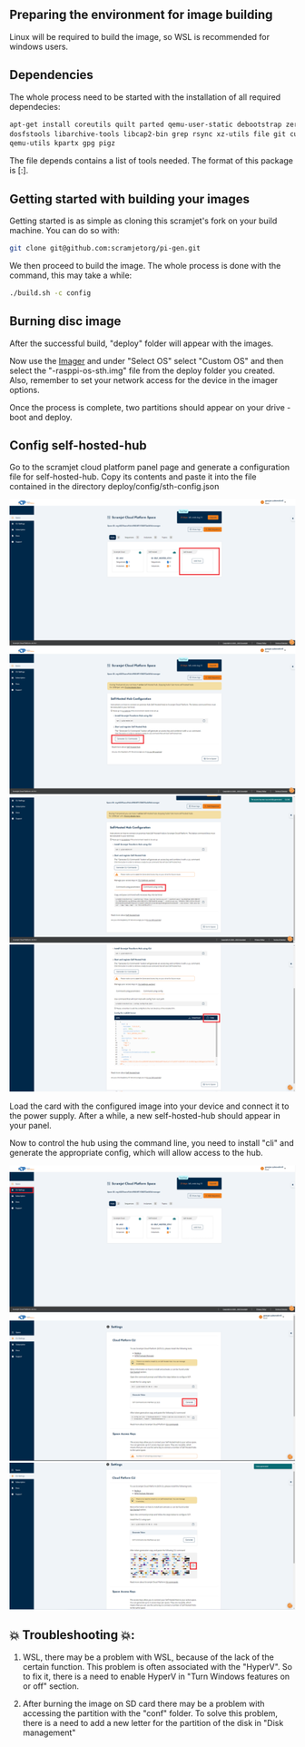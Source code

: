 ## Preparing the environment for image building

Linux will be required to build the image, so WSL is recommended for windows users.


## Dependencies
The whole process need to be started with the installation of all required dependecies:


```bash
apt-get install coreutils quilt parted qemu-user-static debootstrap zerofree zip \
dosfstools libarchive-tools libcap2-bin grep rsync xz-utils file git curl bc \
qemu-utils kpartx gpg pigz
```

The file depends contains a list of tools needed. The format of this package is <tool>[:<debian-package>].


## Getting started with building your images

Getting started is as simple as cloning this scramjet's fork on your build machine. You can do so with:

```bash
git clone git@github.com:scramjetorg/pi-gen.git
```

We then proceed to build the image. The whole process is done with the command, this may take a while:



```bash
./build.sh -c config 
```

## Burning disc image 
After the successful build, "deploy" folder will appear with the images.

Now use the [Imager](https://www.raspberrypi.com/software/) and under "Select OS" select "Custom OS" and then select the "<date>-rasppi-os-sth.img" file from the deploy folder you created.
Also, remember to set your network access for the device in the imager options.

Once the process is complete, two partitions should appear on your drive - boot and deploy.

## Config self-hosted-hub

Go to the scramjet cloud platform panel page and generate a configuration file for self-hosted-hub. Copy its contents and paste it into the file contained in the directory deploy/config/sth-config.json

![1](./assets/1.1.png)
![2](./assets/1.2.png)
![3](./assets/1.3.png)
![4](./assets/1.4.png)


Load the card with the configured image into your device and connect it to the power supply. After a while, a new self-hosted-hub should appear in your panel.


Now to control the hub using the command line, you need to install "cli" and generate the appropriate config, which will allow access to the hub.

![1 1](./assets/2.1.png)
![2 1](./assets/2.2.png)
![3 1](./assets/2.3.png)







## :boom: Troubleshooting :boom:: 
1. WSL, there may be a problem with WSL, because of the lack of the certain function. This problem is often associated with the "HyperV".
So to fix it, there is a need to enable HyperV in "Turn Windows features on or off" section.

2. After burning the image on SD card there may be a problem with accessing the partition with the "conf" folder. To solve this problem, there is a need
to add a new letter for the partition of the disk in "Disk management"
